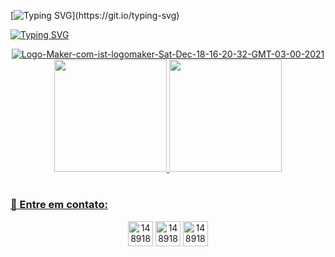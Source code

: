 
[![Typing SVG](https://readme-typing-svg.herokuapp.com?font=Cursive&color=%23CFB5F7&size=40&width=470&height=70&lines=Feliz+natal+%F0%9F%8E%84+...)](https://git.io/typing-svg)

[![Typing SVG](https://readme-typing-svg.herokuapp.com?font=Cursive&color=%23CFB5F7&size=40&width=470&height=70&lines=..+e+um+pr%C3%B3spero+ano+novo+%F0%9F%8E%87%F0%9F%8E%86)](https://git.io/typing-svg)


<div align= "center">
  <a href="https://ibb.co/pjFJGQ6">
    <img src="https://i.ibb.co/60CgV8c/Logo-Maker-com-ist-logomaker-Sat-Dec-18-16-20-32-GMT-03-00-2021.png" alt="Logo-Maker-com-ist-logomaker-Sat-Dec-18-16-20-32-GMT-03-00-2021" border="0" /></a>
</div>

<div align= "center">
  <a href="https:https://github.com/Ruths2/github-readme-stats">
    <img height= "180em" src="https://github-readme-stats.vercel.app/api?username=Ruths2&theme=panda&show_icons=true" />
    <img height= "180em" src="https://github-readme-stats.vercel.app/api/top-langs/?username=Ruths2&layout=compact&theme=panda" />
</div>

#

### 💠 Entre em contato:
<div align="center">
  <a href="https://www.linkedin.com/in/ruth-freire-a15325208">
    <img height="40" src="https://i.ibb.co/xSTPRYR/1489186511-social-media-web-linkedin-81791.png" alt="1489186511-social-media-web-linkedin-81791" border="0" /></a>
  <a href="mailto:ruth09@yahoo.com">
    <img height="40" src="https://i.ibb.co/qpZxzrX/1489186517-social-media-web-gmail-81788-1.png" alt="1489186517-social-media-web-gmail-81788-1" border="0" /></a>
  <a href="https://api.whatsapp.com/send?phone=5513988672041">
    <img height="40" src="https://i.ibb.co/pbs5dvh/1489186508-social-media-web-whatsapp-81782-1.png" alt="1489186508-social-media-web-whatsapp-81782-1" border="0" /></a>
</div>
